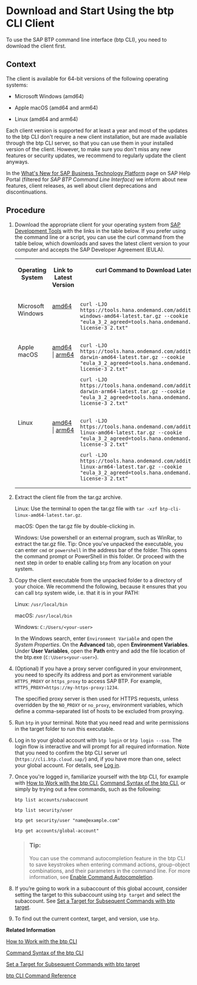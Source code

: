 <!-- loio8a8f17f5fd334fb583438edbd831d506 -->

# Download and Start Using the btp CLI Client

To use the SAP BTP command line interface \(btp CLI\), you need to download the client first.



## Context

The client is available for 64-bit versions of the following operating systems:

-   Microsoft Windows \(amd64\)

-   Apple macOS \(amd64 and arm64\)

-   Linux \(amd64 and arm64\)


Each client version is supported for at least a year and most of the updates to the btp CLI don't require a new client installation, but are made available through the btp CLI server, so that you can use them in your installed version of the client. However, to make sure you don't miss any new features or security updates, we recommend to regularly update the client anyways.

In the [What's New for SAP Business Technology Platform](https://help.sap.com/whats-new/cf0cb2cb149647329b5d02aa96303f56?Component=SAP%20BTP%20Command%20Line%20Interface&locale=en-US&version=Cloud) page on SAP Help Portal \(filtered for *SAP BTP Command Line Interface\)* we inform about new features, client releases, as well about client deprecations and discontinuations.



## Procedure

1.  Download the appropriate client for your operating system from [SAP Development Tools](https://tools.hana.ondemand.com/#cloud-btpcli) with the links in the table below. If you prefer using the command line or a script, you can use the curl command from the table below, which downloads and saves the latest client version to your computer and accepts the SAP Developer Agreement \(EULA\).


    <table>
    <tr>
    <th valign="top">

    Operating System
    
    </th>
    <th valign="top">

    Link to Latest Version
    
    </th>
    <th valign="top">

    curl Command to Download Latest version
    
    </th>
    </tr>
    <tr>
    <td valign="top">
    
    Microsoft Windows
    
    </td>
    <td valign="top">
    
    [amd64](https://tools.hana.ondemand.com/additional/btp-cli-windows-amd64-latest.tar.gz) 
    
    </td>
    <td valign="top">
    
    ```
    curl -LJO https://tools.hana.ondemand.com/additional/btp-cli-windows-amd64-latest.tar.gz --cookie "eula_3_2_agreed=tools.hana.ondemand.com/developer-license-3_2.txt"
    ```


    
    </td>
    </tr>
    <tr>
    <td valign="top">
    
    Apple macOS
    
    </td>
    <td valign="top">
    
    [amd64](https://tools.hana.ondemand.com/additional/btp-cli-darwin-amd64-latest.tar.gz) | [arm64](https://tools.hana.ondemand.com/additional/btp-cli-darwin-arm64-latest.tar.gz) 
    
    </td>
    <td valign="top">
    
    ```
    curl -LJO https://tools.hana.ondemand.com/additional/btp-cli-darwin-amd64-latest.tar.gz --cookie "eula_3_2_agreed=tools.hana.ondemand.com/developer-license-3_2.txt"
    ```

    ```
    curl -LJO https://tools.hana.ondemand.com/additional/btp-cli-darwin-arm64-latest.tar.gz --cookie "eula_3_2_agreed=tools.hana.ondemand.com/developer-license-3_2.txt"
    ```


    
    </td>
    </tr>
    <tr>
    <td valign="top">
    
    Linux
    
    </td>
    <td valign="top">
    
    [amd64](https://tools.hana.ondemand.com/additional/btp-cli-linux-amd64-latest.tar.gz) | [arm64](https://tools.hana.ondemand.com/additional/btp-cli-linux-arm64-latest.tar.gz) 
    
    </td>
    <td valign="top">
    
    ```
    curl -LJO https://tools.hana.ondemand.com/additional/btp-cli-linux-amd64-latest.tar.gz --cookie "eula_3_2_agreed=tools.hana.ondemand.com/developer-license-3_2.txt"
    ```

    ```
    curl -LJO https://tools.hana.ondemand.com/additional/btp-cli-linux-arm64-latest.tar.gz --cookie "eula_3_2_agreed=tools.hana.ondemand.com/developer-license-3_2.txt"
    ```


    
    </td>
    </tr>
    </table>
    
2.  Extract the client file from the tar.gz archive.

    Linux: Use the terminal to open the tar.gz file with `tar -xzf btp-cli-linux-amd64-latest.tar.gz`.

    macOS: Open the tar.gz file by double-clicking in.

    Windows: Use powershell or an external program, such as WinRar, to extract the tar.gz file. Tip: Once you've unpacked the executable, you can enter `cmd` or `powershell` in the address bar of the folder. This opens the command prompt or PowerShell in this folder. Or proceed with the next step in order to enable calling `btp` from any location on your system.

3.  Copy the client executable from the unpacked folder to a directory of your choice. We recommend the following, because it ensures that you can call `btp` system wide, i.e. that it is in your PATH:

    Linux: `/usr/local/bin`

    macOS: `/usr/local/bin`

    Windows: `C:/Users/<your-user>`

    In the Windows search, enter `Environment Variable` and open the *System Properties*. On the **Advanced** tab, open **Environment Variables**. Under **User Variables**, open the **Path** entry and add the file location of the btp.exe \(`C:\Users<your-user>`\).

4.  \(Optional\) If you have a proxy server configured in your environment, you need to specify its address and port as environment variable `HTTPS_PROXY` or `https_proxy` to access SAP BTP. For example, `HTTPS_PROXY=https://my-https-proxy:1234`.

    The specified proxy server is then used for HTTPS requests, unless overridden by the `NO_PROXY` or `no_proxy`, environment variables, which define a comma-separated list of hosts to be excluded from proxying.

5.  Run `btp` in your terminal. Note that you need read and write permissions in the target folder to run this executable.

6.  Log in to your global account with `btp login` or `btp login --sso`. The login flow is interactive and will prompt for all required information. Note that you need to confirm the btp CLI server url \(`https://cli.btp.cloud.sap/`\) and, if you have more than one, select your global account. For details, see [Log in](log-in-e241b30.md).

7.  Once you're logged in, familiarize yourself with the btp CLI, for example with [How to Work with the btp CLI](how-to-work-with-the-btp-cli-11d9f67.md), [Command Syntax of the btp CLI](command-syntax-of-the-btp-cli-69606f4.md), or simply by trying out a few commands, such as the following:

    ```
    btp list accounts/subaccount
    ```

    ```
    btp list security/user
    ```

    ```
    btp get security/user "name@example.com"
    ```

    ```
    btp get accounts/global-account"
    ```

    > ### Tip:  
    > You can use the command autocompletion feature in the btp CLI to save keystrokes when entering command actions, group-object combinations, and their parameters in the command line. For more information, see [Enable Command Autocompletion](enable-command-autocompletion-46355fa.md).

8.  If you’re going to work in a subaccount of this global account, consider setting the target to this subaccount using `btp target` and select the subaccount. See [Set a Target for Subsequent Commands with btp target](set-a-target-for-subsequent-commands-with-btp-target-720645a.md).

9.  To find out the current context, target, and version, use `btp`.


**Related Information**  


[How to Work with the btp CLI](how-to-work-with-the-btp-cli-11d9f67.md "Learn how to work with the SAP BTP command line interface (btp CLI). For example, how to log in, get help, and set a default context for commands.")

[Command Syntax of the btp CLI](command-syntax-of-the-btp-cli-69606f4.md "Each command consists of the base call btp followed by a verb (the action), a combination of group and object, and parameters.")

[Set a Target for Subsequent Commands with btp target](set-a-target-for-subsequent-commands-with-btp-target-720645a.md "Set the target for command calls to a subaccount, a directory, or a global account with the btp target command.")

[btp CLI Command Reference](https://help.sap.com/docs/BTP/btp-cli/intro.html)

